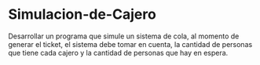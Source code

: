 # Simulacion-de-Cajero
Desarrollar un programa que simule un sistema de cola, al momento de generar el ticket, el sistema debe tomar  en cuenta, la cantidad de personas que tiene cada cajero y la cantidad de personas que hay en  espera. 
